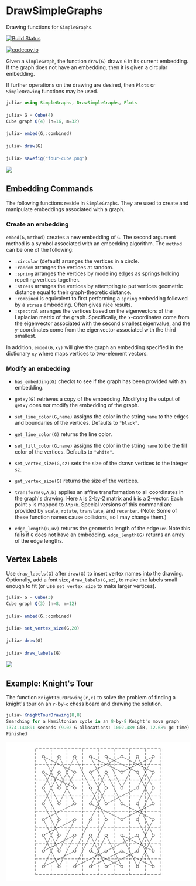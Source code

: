 # DrawSimpleGraphs
Drawing functions for `SimpleGraphs`.



[![Build Status](https://travis-ci.com/scheinerman/DrawSimpleGraphs.jl.svg?branch=master)](https://travis-ci.com/scheinerman/DrawSimpleGraphs.jl)

[![codecov.io](http://codecov.io/github/scheinerman/DrawSimpleGraphs.jl/coverage.svg?branch=master)](http://codecov.io/github/scheinerman/DrawSimpleGraphs.jl?branch=master)


Given a `SimpleGraph`, the function `draw(G)` draws `G` in its current embedding.
If the graph does not have an embedding, then it is given a circular embedding.

If further operations on the drawing are desired,
then `Plots` or `SimpleDrawing` functions may be used.

```julia
julia> using SimpleGraphs, DrawSimpleGraphs, Plots

julia> G = Cube(4)
Cube graph Q(4) (n=16, m=32)

julia> embed(G,:combined)

julia> draw(G)

julia> savefig("four-cube.png")
```
![](four-cube.png)

## Embedding Commands

The following functions reside in `SimpleGraphs`. They are used to
create and manipulate embeddings associated with a graph.

### Create an embedding

`embed(G,method)` creates a new embedding of `G`. The second
argument method is a symbol associated with an embedding algorithm.
The `method` can be one of the following:
* `:circular` (default) arranges the vertices in a circle.
* `:random` arranges the vertices at random.
* `:spring` arranges the vertices by modeling edges as springs holding repelling vertices together.
* `:stress` arranges the vertices by attempting to put vertices geometric distance equal to their graph-theoretic distance.
* `:combined` is equivalent to first performing a `spring` embedding followed by a `stress` embedding. Often gives nice results.
* `:spectral` arranges the vertices based on the eigenvectors of the Laplacian matrix of the graph. Specifically, the `x`-coordinates come from the eigenvector
associated with the second smallest eigenvalue, and the
`y`-coordinates come from the eigenvector associated with the third
smallest.

In addition, `embed(G,xy)` will give the graph an embedding
specified in the dictionary `xy` where maps vertices to two-element
vectors.

### Modify an embedding

* `has_embedding(G)` checks to see if the graph has been provided with an embedding.
* `getxy(G)` retrieves a copy of the embedding. Modifying the output of `getxy` does *not* modify the embedding of the graph.

* `set_line_color(G,name)` assigns the color in the string `name` to the edges and boundaries of the vertices. Defaults to `"black"`.
* `get_line_color(G)` returns the line color.
* `set_fill_color(G,name)` assigns the color in the string `name` to be the fill color of the vertices. Defaults to `"white"`.
* `set_vertex_size(G,sz)` sets the size of the drawn vertices to
the integer `sz`.
* `get_vertex_size(G)` returns the size of the vertices.

* `transform(G,A,b)` applies an affine transformation to all coordinates in the graph's drawing. Here `A` is 2-by-2 matrix and `b` is a 2-vector. Each point `p` is mapped to `A*p+b`. Special
versions of this command are provided by `scale`, `rotate`, `translate`, and `recenter`. (Note: Some of these function names cause collisions, so I may change them.)

* `edge_length(G,uv)` returns the geometric length of the edge `uv`. Note this fails if `G` does not have an embedding.
`edge_length(G)` returns an array of the edge lengths.

## Vertex Labels

Use `draw_labels(G)` after `draw(G)` to insert vertex names into the drawing.
Optionally, add a font size, `draw_labels(G,sz)`, to make the labels small
enough to fit (or use `set_vertex_size` to make larger vertices).

```julia
julia> G = Cube(3)
Cube graph Q(3) (n=8, m=12)

julia> embed(G,:combined)

julia> set_vertex_size(G,20)

julia> draw(G)

julia> draw_labels(G)
```


![](cube.png)


## Example: Knight's Tour

The function `KnightTourDrawing(r,c)` to solve the problem
of finding a knight's tour on an `r`-by-`c` chess board and
drawing the solution.
```julia
julia> KnightTourDrawing(8,8)
Searching for a Hamiltonian cycle in an 8-by-8 Knight's move graph
1374.144891 seconds (9.02 G allocations: 1002.489 GiB, 12.68% gc time)
Finished
```
![](knight.png)
